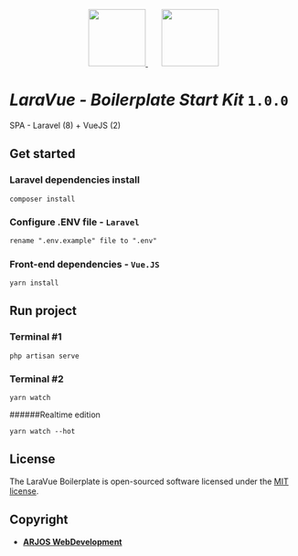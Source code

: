 <p align="center">
<a href="https://laravel.com" target="_blank">
<img src="https://upload.wikimedia.org/wikipedia/commons/thumb/9/9a/Laravel.svg/738px-Laravel.svg.png" width="100">
</a>
<img width="20"></img>
<a href="https://laravel.com" target="_blank">
<img src="https://upload.wikimedia.org/wikipedia/commons/thumb/9/95/Vue.js_Logo_2.svg/694px-Vue.js_Logo_2.svg.png" width="100">
</a>
</p>

# _LaraVue - Boilerplate Start Kit_ `1.0.0`

SPA - Laravel (8) + VueJS (2)

## Get started

### Laravel dependencies install
```
composer install
```

### Configure .ENV file - `Laravel`
```html
rename ".env.example" file to ".env"
```

### Front-end dependencies - `Vue.JS`
```
yarn install
```

## Run project

### Terminal #1
```
php artisan serve
```
### Terminal #2
```
yarn watch
```
######Realtime edition
```
yarn watch --hot
```

## License

The LaraVue Boilerplate is open-sourced software licensed under the [MIT license](https://opensource.org/licenses/MIT).


## Copyright

- **[ARJOS WebDevelopment](https://arjos.com.br/)**
